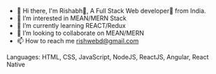 - 👋 Hi there, I'm Rishabh👦,
A Full Stack Web developer🎯 from India.
- 👀 I’m interested in MEAN/MERN Stack
- 🌱 I’m currently learning REACT/Redux
- 💞️ I’m looking to collaborate on MEAN/MERN
- 📫 How to reach me rishwebd@gmail.com

Languages:
HTML, CSS, JavaScript, NodeJS, ReactJS, Angular, React Native

      
<!---
webrish/webrish is a ✨ special ✨ repository because its `README.md` (this file) appears on your GitHub profile.
You can click the Preview link to take a look at your changes.
--->
